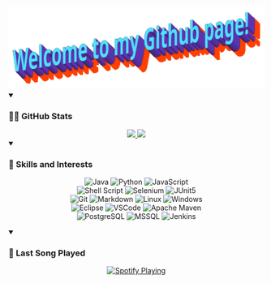 <!-- My GitHub Readme -->

<div align="center">
	<img src="Saudacoes.png" alt="Greetings!">
</div>

<details open> 
    <summary><h3> 👨‍💻 GitHub Stats </h3></summary>
<div align="center">
  <a href="https://github.com/anuraghazra/github-readme-stats">
    <img
      height="180"
      src="https://github-readme-stats-guilherme-vescos-projects.vercel.app/api?username=gVesco&locale=pt-br&show_icons=true&theme=codeSTACKr&hide=issues&show=prs_merged_percentage&count_private=true&cache_seconds=3600&v=1757624475"
    />
  </a>
  <a href="https://github.com/anuraghazra/github-readme-stats">
    <img
      height="180"
      src="https://github-readme-stats-guilherme-vescos-projects.vercel.app/api/top-langs/?username=gVesco&locale=pt-br&layout=donut&theme=codeSTACKr&langs_count=5&exclude_repo=madeiranit-projeto&count_private=true&cache_seconds=3600&v=1757624475"
    />
  </a>
</details>
</div>

<details open> 
    <summary><h3> 📱 Skills and Interests </h3></summary>
<div align="center">

![Java](https://img.shields.io/badge/Java-ED8B00?style=for-the-badge&logo=openjdk&logoColor=white)
![Python](https://img.shields.io/badge/Python-14354C?style=for-the-badge&logo=python&logoColor=white)
![JavaScript](https://img.shields.io/badge/JavaScript-F7DF1E?style=for-the-badge&logo=javascript&logoColor=black)
<br/>
![Shell Script](https://img.shields.io/badge/shell_script-%23121011.svg?style=for-the-badge&logo=gnu-bash&logoColor=white)
![Selenium](https://img.shields.io/badge/-selenium-%43B02A?style=for-the-badge&logo=selenium&logoColor=white)
![JUnit5](https://img.shields.io/badge/JUnit5-f5f5f5?style=for-the-badge&logo=junit5&logoColor=dc524a)
<br/>
![Git](https://img.shields.io/badge/git-%23F05033.svg?style=for-the-badge&logo=git&logoColor=white)
![Markdown](https://img.shields.io/badge/markdown-%23000000.svg?style=for-the-badge&logo=markdown&logoColor=white)
![Linux](https://img.shields.io/badge/Linux-FCC624?style=for-the-badge&logo=linux&logoColor=black)
![Windows](https://img.shields.io/badge/Windows-0078D6?style=for-the-badge&logo=windows&logoColor=white)
<br/>
![Eclipse](https://img.shields.io/badge/Eclipse-2C2255?style=for-the-badge&logo=eclipse&logoColor=white)
![VSCode](https://img.shields.io/badge/Visual_Studio_Code-0078D4?style=for-the-badge&logo=visual%20studio%20code&logoColor=white)
![Apache Maven](https://img.shields.io/badge/Apache%20Maven-C71A36?style=for-the-badge&logo=Apache%20Maven&logoColor=white)
<br/>
![PostgreSQL](https://img.shields.io/badge/PostgreSQL-316192?style=for-the-badge&logo=postgresql&logoColor=white)
![MSSQL](https://img.shields.io/badge/Microsoft_SQL_Server-CC2927?style=for-the-badge&logo=microsoft-sql-server&logoColor=white)
![Jenkins](https://img.shields.io/badge/jenkins-%232C5263.svg?style=for-the-badge&logo=jenkins&logoColor=white)

</div>
</details>

<details open> 
    <summary><h3> 🎵 Last Song Played </h3></summary>

<div align="center">
	<a href="https://open.spotify.com/user/12150707714">
    	<img src="https://novatorem-sepia-nine.vercel.app/api/spotify" alt="Spotify Playing" width="500" />
	</a>
</div>

</details>
